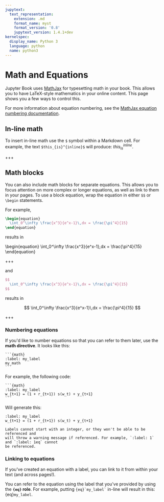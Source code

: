 ```yaml
---
jupytext:
  text_representation:
    extension: .md
    format_name: myst
    format_version: '0.8'
    jupytext_version: 1.4.1+dev
kernelspec:
  display_name: Python 3
  language: python
  name: python3
---
```


# Math and Equations

Jupyter Book uses [MathJax](http://docs.mathjax.org/) for typesetting math in your
book. This allows you to have LaTeX-style mathematics in your online content.
This page shows you a few ways to control this.

For more information about equation numbering, see the
[MathJax equation numbering documentation](http://docs.mathjax.org/en/v2.7-latest/tex.html#automatic-equation-numbering).

## In-line math

To insert in-line math use the `$` symbol within a Markdown cell.
For example, the text `$this_{is}^{inline}$` will produce: $this_{is}^{inline}$.

+++

## Math blocks

You can also include math blocks for separate equations. This allows you to focus attention
on more complex or longer equations, as well as link to them in your pages. To use a block
equation, wrap the equation in either `$$` or `\begin` statements.

For example,

```latex
\begin{equation}
  \int_0^\infty \frac{x^3}{e^x-1}\,dx = \frac{\pi^4}{15}
\end{equation}
```
results in

\begin{equation}
  \int_0^\infty \frac{x^3}{e^x-1}\,dx = \frac{\pi^4}{15}
\end{equation}

+++

and

```latex
$$
  \int_0^\infty \frac{x^3}{e^x-1}\,dx = \frac{\pi^4}{15}
$$
```

results in

$$
  \int_0^\infty \frac{x^3}{e^x-1}\,dx = \frac{\pi^4}{15}
$$

+++

### Numbering equations

If you'd like to number equations so that you can refer to them later, use the **math directive**.
It looks like this:

````
```{math}
:label: my_label
my_math
```
````

For example, the following code:


````
```{math}
:label: my_label
w_{t+1} = (1 + r_{t+1}) s(w_t) + y_{t+1}
```
````

Will generate this:


```{math}
:label: my_label
w_{t+1} = (1 + r_{t+1}) s(w_t) + y_{t+1}
```


```{note}
Labels cannot start with an integer, or they won't be able to be referenced and
will throw a warning message if referenced. For example, `:label: 1` and `:label: 1eq` cannot
be referenced.
```

### Linking to equations

If you've created an equation with a label, you can link to it from within your text
(and across pages!).

You can refer to the equation using the label that you've provided by using
the **`{eq}` role**. For example, putting `` {eq}`my_label` `` in-line will
result in this: {eq}`my_label`.

```{code-cell} ipython3

```
